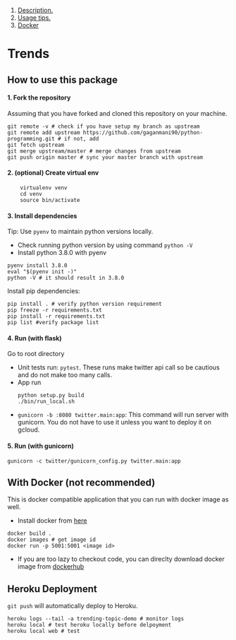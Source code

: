 1. [ Description. ](#trends)
2. [ Usage tips. ](#how-to-use-this-package)
3. [ Docker ](#with-docker)

<a name="trends"></a>
# Trends

<a name="how-to-use-this-package"></a>
## How to use this package
#### 1. Fork the repository 
Assuming that you have forked and cloned this repository on your machine.

```shell script
git remote -v # check if you have setup my branch as upstream
git remote add upstream https://github.com/gaganmani90/python-programming.git # if not, add
git fetch upstream 
git merge upstream/master # merge changes from upstream
git push origin master # sync your master branch with upstream
```
#### 2. (optional) Create virtual env
```shell script
    virtualenv venv
    cd venv
    source bin/activate
```
#### 3. Install dependencies
Tip: Use `pyenv` to maintain python versions locally.

* Check running python version by using command `python -V`
* Install python 3.8.0 with pyenv
```shell script
pyenv install 3.8.0
eval "$(pyenv init -)"
python -V # it should result in 3.8.0
```

Install pip dependencies: 
```shell script
pip install . # verify python version requirement
pip freeze -r requirements.txt 
pip install -r requirements.txt
pip list #verify package list
```

#### 4. Run (with flask)
Go to root directory
* Unit tests run: `pytest`. These runs make twitter api call so be cautious and do not 
make too many calls.
* App run
    ```shell script
    python setup.py build
    ./bin/run_local.sh
    ```
* `gunicorn -b :8080 twitter.main:app`: This command will run server with gunicorn. You do not have to use it unless
you want to deploy it on gcloud.

#### 5. Run (with gunicorn)
`gunicorn -c twitter/gunicorn_config.py twitter.main:app`

<a name="with-docker"></a>
## With Docker (not recommended)
This is docker compatible application that you can run with docker image as well. 
* Install docker from [here](https://docs.docker.com/get-docker/) 
```shell script
docker build .
docker images # get image id 
docker run -p 5001:5001 <image id>
```

* If you are too lazy to checkout code, you can direclty download docker image from [dockerhub](https://hub.docker.com/repository/docker/gaganmani90/trends/tags)

## Heroku Deployment 
`git push` will automatically deploy to Heroku. 

```shell script
heroku logs --tail -a trending-topic-demo # monitor logs
heroku local # test heroku locally before delpoyment
heroku local web # test
```
